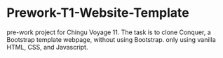 # Prework-T1-Website-Template

pre-work project for Chingu Voyage 11. The task is to clone Conquer, a Bootstrap template webpage, without using Bootstrap. only using vanilla HTML, CSS, and Javascript.
